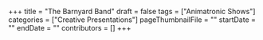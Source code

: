 +++
title = "The Barnyard Band"
draft = false
tags = ["Animatronic Shows"]
categories = ["Creative Presentations"]
pageThumbnailFile = ""
startDate = ""
endDate = ""
contributors = []
+++
